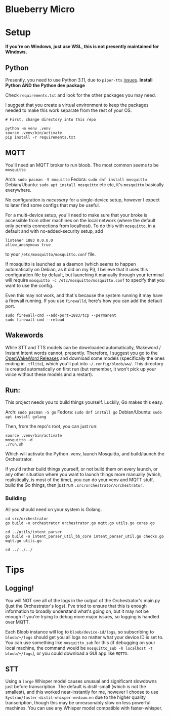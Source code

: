 # Blueberry Micro

# Setup

**If you're on Windows, just use WSL, this is not presently maintained for Windows.**

## Python
Presently, you need to use Python 3.11, due to `piper-tts` [issues](https://github.com/rhasspy/piper/issues/384). **Install Python AND the Python dev package**

Check `requirements.txt` and look for the other packages you may need.

I suggest that you create a virtual environment to keep the packages needed to make this work separate from the rest of your OS.

```
# First, change directory into this repo

python -m venv .venv
source .venv/bin/activate
pip install -r requirements.txt
```

## MQTT
You'll need an MQTT broker to run bloob. The most common seems to be `mosquitto`

Arch: `sudo pacman -S moquitto`
Fedora: `sudo dnf install mosquitto`
Debian/Ubuntu: `sudo apt install mosquitto`
etc etc, it's `mosquitto` basically everywhere.

No configuration is _necessary_ for a single-device setup, however I expect to later find some configs that may be useful.

For a multi-device setup, you'll need to make sure that your broke is accessible from other machines on the local network (where the default only permits connections from localhost). To do this with `mosquitto`, in a default and with no-added-security setup, add
```
listener 1883 0.0.0.0
allow_anonymous true
```
to your `/etc/mosquitto/mosquitto.conf` file.

If mosquitto is launched as a daemon (which seems to happen automatically on Debian, as it did on my Pi), I believe that it uses this configuration file by default, but launching it manually through your terminal will require `mosquitto -c /etc/mosquitto/mosquitto.conf` to specify that you want to use the config.

Even this may not work, and that's because the system running it may have a firewall running. If you use `firewalld`, here's how you can add the default port.

```
sudo firewall-cmd --add-port=1883/tcp --permanent
sudo firewall-cmd --reload
```

## Wakewords
While STT and TTS models can be downloaded automatically, Wakeword / Instant Intent words cannot, presently. Therefore, I suggest you go to the [OpenWakeWord Releases](https://github.com/dscripka/openWakeWord/releases/tag/v0.5.1) and download some models (specifically the ones ending in `.tflite`), which you'll put into `~/.config/bloob/ww/`. This directory is created automatically on first run (but remember, it won't pick up your voice without these models and a restart).

## Run:

This project needs you to build things yourself. Luckily, Go makes this easy.

Arch: `sudo pacman -S go`
Fedora: `sudo dnf install go`
Debian/Ubuntu: `sudo apt install golang`

Then, from the repo's root, you can just run:

```
source .venv/bin/activate
mosquitto -d
./run.sh
```
Which will activate the Python .venv, launch Mosquitto, and build/launch the Orchestrator.

If you'd rather build things yourself, or not build them on every launch, or any other situation where you want to launch things more manually (which, realistically, is most of the time), you can do your venv and MQTT stuff, build the Go things, then just run `.src/orchestrator/orchestrator`.

### Building

All you should need on your system is Golang.

```
cd src/orchestrator
go build -o orchestrator orchestrator.go mqtt.go utils.go cores.go

cd ../utils/intent_parser
go build -o intent_parser_util_bb_core intent_parser_util.go checks.go mqtt.go utils.go

cd ../../../
```

# Tips

## Logging!
You will NOT see all of the logs in the output of the Orchestrator's main.py (just the Orchestrator's logs). I've tried to ensure that this is enough information to broadly understand what's going on, but it may not be enough if you're trying to debug more major issues, so logging is handled over MQTT.

Each Bloob instance will log to `bloob/device-id/logs`, so subscribing to `bloob/+/logs` should get you all logs no matter what your device ID is set to. You can use something like `mosquitto_sub` for this (if debugging on your local machine, the command would be `mosquitto_sub -h localhost -t bloob/+/logs`), or you could download a GUI app like `MQTTX`.


## STT
Using a `large` Whisper model causes unusual and significant slowdowns just before transcription.
The default is distil-small (which is not the smallest), and this worked near-instantly for me, however I choose to use `Systran/faster-distil-whisper-medium.en` due to the higher quality transcription, though this may be unreasonably slow on less powerful machines.
You can use any Whisper model compatible with faster-whisper.